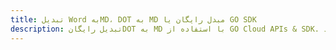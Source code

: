---title: تبدیل Word بهMD، DOT به MD مبدل رایگان یا GO SDKdescription: تبدیل رایگانDOT به MD با استفاده از GO Cloud APIs & SDK. همچنین اسناد Microsoft Word و OpenOffice را در Cloud ایجاد، ویرایش و رندر کنید.---